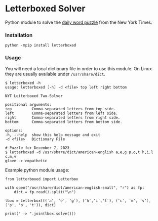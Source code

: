 # Letterboxed Solver

Python module to solve the [daily word puzzle](https://www.nytimes.com/puzzles/letter-boxed) from the New York Times.

### Installation

    python -mpip install letterboxed

### Usage

You will need a local dictionary file in order to use this module.  On Linux they are usually available under `/usr/share/dict`.

    $ letterboxed -h
    usage: letterboxed [-h] -d <file> top left right bottom

    NYT Letterboxed Two-Solver

    positional arguments:
    top         Comma-separated letters from top side.
    left        Comma-separated letters from left side.
    right       Comma-separated letters from right side.
    bottom      Comma-separated letters from bottom side.

    options:
    -h, --help  show this help message and exit
    -d <file>   Dictionary File

    # Puzzle for December 7, 2023
    $ letterboxed -d /usr/share/dict/american-english a,e,g p,o,t h,i,l c,m,v
    glove -> empathetic

Example python module usage:

    from letterboxed import Letterbox

    with open("/usr/share/dict/american-english-small", "r") as fp:
        dict = fp.read().split("\n")

    lbox = Letterbox((('a', 'e', 'g'), ('h','i','l'), ('c', 'm', 'v'), ('p', 'o', 't')), dict)

    print(" -> ".join(lbox.solve()))


